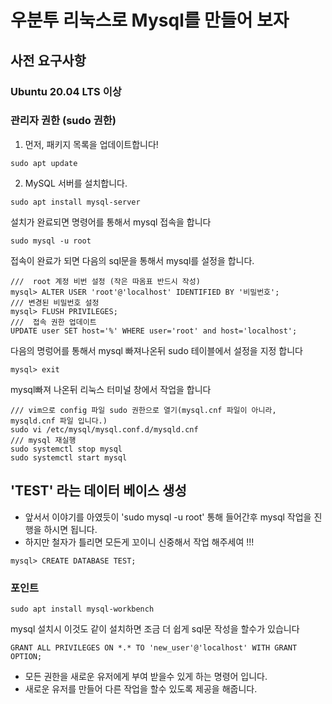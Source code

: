 # 우분투 리눅스로 Mysql를 만들어 보자

## 사전 요구사항
### Ubuntu 20.04 LTS 이상
### 관리자 권한 (sudo 권한)

1. 먼저, 패키지 목록을 업데이트합니다!
```
sudo apt update
```
2. MySQL 서버를 설치합니다.
```
sudo apt install mysql-server
```
설치가 완료되면 명령어를 통해서 mysql 접속을 합니다
```
sudo mysql -u root
```
접속이 완료가 되면 다음의 sql문을 통해서 mysql를 설정을 합니다.
```
///  root 계정 비번 설정 (작은 따옴표 반드시 작성)
mysql> ALTER USER 'root'@'localhost' IDENTIFIED BY '비밀번호';
/// 변경된 비밀번호 설정
mysql> FLUSH PRIVILEGES;
///  접속 권한 업데이트
UPDATE user SET host='%' WHERE user='root' and host='localhost';
```

다음의 명렁어를 통해서 mysql 빠져나온뒤 sudo 테이블에서 설정을 지정 합니다
```
mysql> exit
```
mysql빠져 나온뒤 리눅스 터미널 창에서 작업을 합니다 
```
/// vim으로 config 파일 sudo 권한으로 열기(mysql.cnf 파일이 아니라, mysqld.cnf 파일 입니다.)
sudo vi /etc/mysql/mysql.conf.d/mysqld.cnf
/// mysql 재실행
sudo systemctl stop mysql
sudo systemctl start mysql
```

## 'TEST' 라는 데이터 베이스 생성
- 앞서서 이야기를 아였듯이 'sudo mysql -u root' 통해 들어간후 mysql 작업을 진행을 하시면 됩니다.
- 하지만 철자가 틀리면 모든게 꼬이니 신중해서 작업 해주세여 !!!
```
mysql> CREATE DATABASE TEST;
```
### 포인트
```
sudo apt install mysql-workbench
```
mysql 설치시 이것도 같이 설치하면 조금 더 쉽게 sql문 작성을 할수가 있습니다
```
GRANT ALL PRIVILEGES ON *.* TO 'new_user'@'localhost' WITH GRANT OPTION;
```
- 모든 권한을 새로운 유저에게 부여 받을수 있게 하는 명령어 입니다.
- 새로운 유저를 만들어 다른 작업을 할수 있도록 제공을 해줍니다.
